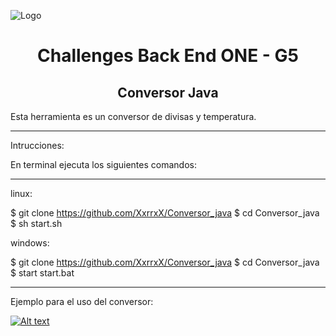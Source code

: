 
![Logo](https://i.imgur.com/Bz0yTs5.jpg)
<h1 align="center"> Challenges Back End ONE - G5 </h1>
<h2 align="center"> Conversor Java </h2>

Esta herramienta es un conversor de divisas y temperatura.
<hr></hr>
Intrucciones:

En terminal ejecuta los siguientes comandos:
<hr></hr>
linux:

$ git clone https://github.com/XxrrxX/Conversor_java
$ cd Conversor_java
$ sh start.sh

windows:

$ git clone https://github.com/XxrrxX/Conversor_java
$ cd Conversor_java
$ start start.bat
<hr></hr>

Ejemplo para el uso del conversor:

[![Alt text](https://img.youtube.com/vi/eHazo_8OlEA/0.jpg)](https://www.youtube.com/watch?v=eHazo_8OlEA)


